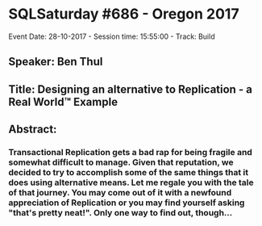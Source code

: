 # SQLSaturday #686 - Oregon 2017
Event Date: 28-10-2017 - Session time: 15:55:00 - Track: Build
## Speaker: Ben Thul
## Title: Designing an alternative to Replication - a Real World™ Example
## Abstract:
### Transactional Replication gets a bad rap for being fragile and somewhat difficult to manage. Given that reputation, we decided to try to accomplish some of the same things that it does using alternative means. Let me regale you with the tale of that journey. You may come out of it with a newfound appreciation of Replication or you may find yourself asking "that's pretty neat!". Only one way to find out, though…
